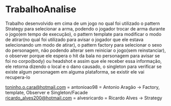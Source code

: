 # TrabalhoAnalise
 Trabalho desenvolvido em cima de um jogo no qual foi utilizado o pattern Strategy para selecionar a arma, podendo o jogador trocar de arma durante o jogo(em tempo de execução), o pattern template para modificar o modo de atirar(no qual foi utilizado para avisar o jogador que ele estava selecionando um modo de atirar), o pattern factory para selecionar o sexo do personagem, não podendo alterar sem reiniciar o jogo(sem reinstanciar), o observer porque ele espera o hit da bala no personagem para avisar se foi no corpo(body) ou headshot e assim que ele receber essa informação, ele retorna dizendo o local e o dano causado, o singleton para verificar se existe algum personagem em alguma plataforma, se existir ele vai recupera-lo </br>
 
 toninho.o.cara@hotmail.com = antonioao98 = Antonio Aragão -> Factory, template, Observer e Singleton/Facade</br>
 ricardo_alves200@hotmail.com = alvesricardo = Ricardo Alves -> Strategy
